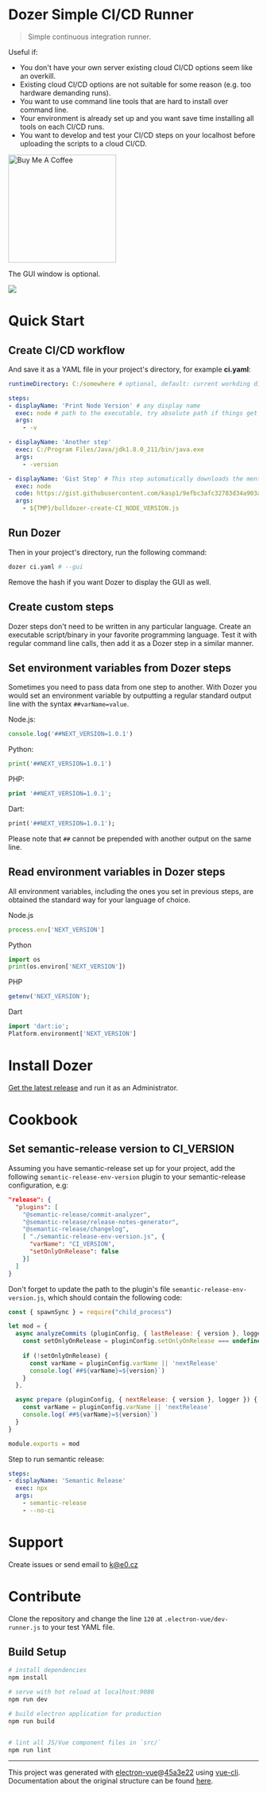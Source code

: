 # Dozer Simple CI/CD Runner

> Simple continuous integration runner.

Useful if:
- You don't have your own server existing cloud CI/CD options seem like an overkill.
- Existing cloud CI/CD options are not suitable for some reason (e.g. too hardware demanding runs).
- You want to use command line tools that are hard to install over command line.
- Your environment is already set up and you want save time installing all tools on each CI/CD runs.
- You want to develop and test your CI/CD steps on your localhost before uploading the scripts to a cloud CI/CD.

[<img src="https://cdn.buymeacoffee.com/buttons/default-green.png" alt="Buy Me A Coffee" width="217">](https://www.buymeacoffee.com/transhuma)

The GUI window is optional.

![](screenshots/3.png)

# Quick Start

## Create CI/CD workflow 

And save it as a YAML file in your project's directory, for example **ci.yaml**:

```yaml
runtimeDirectory: C:/somewhere # optional, default: current workding directory

steps:
- displayName: 'Print Node Version' # any display name
  exec: node # path to the executable, try absolute path if things get screwed
  args:
    - -v

- displayName: 'Another step'
  exec: C:/Program Files/Java/jdk1.8.0_211/bin/java.exe
  args:
    - -version

- displayName: 'Gist Step' # This step automatically downloads the mentioned code and saves it under the temporary directory.
  exec: node
  code: https://gist.githubusercontent.com/kasp1/9efbc3afc32783d34a903aebe1d3b734/raw/56ae650b3e80db7c5072af67965f94587158b243/bulldozer-create-CI_NODE_VERSION.js
  args:
    - ${TMP}/bulldozer-create-CI_NODE_VERSION.js
```

## Run Dozer

Then in your project's directory, run the following command:

```bash
dozer ci.yaml # --gui
```

Remove the hash if you want Dozer to display the GUI as well.

## Create custom steps

Dozer steps don't need to be written in any particular language. Create an executable script/binary in your favorite programming language. Test it with regular command line calls, then add it as a Dozer step in a similar manner.

## Set environment variables from Dozer steps

Sometimes you need to pass data from one step to another. With Dozer you would set an environment variable by outputting a regular standard output line with the syntax `##varName=value`.

Node.js:
```js
console.log('##NEXT_VERSION=1.0.1')
```

Python:
```python
print('##NEXT_VERSION=1.0.1')
```

PHP:
```php
print '##NEXT_VERSION=1.0.1';
```

Dart:
```dart
print('##NEXT_VERSION=1.0.1');
```

Please note that `##` cannot be prepended with another output on the same line.

## Read environment variables in Dozer steps

All environment variables, including the ones you set in previous steps, are obtained the standard way for your language of choice.

Node.js
```js
process.env['NEXT_VERSION']
```

Python
```python
import os
print(os.environ['NEXT_VERSION'])
```

PHP
```php
getenv('NEXT_VERSION');
```

Dart
```dart
import 'dart:io';
Platform.environment['NEXT_VERSION']
```

# Install Dozer

[Get the latest release](https://github.com/kasp1/Dozer/releases/) and run it as an Administrator.

# Cookbook

## Set semantic-release version to CI_VERSION

Assuming you have semantic-release set up for your project, add the following `semantic-release-env-version` plugin to your semantic-release configuration, e.g:

```json
"release": {
  "plugins": [
    "@semantic-release/commit-analyzer",
    "@semantic-release/release-notes-generator",
    "@semantic-release/changelog",
    [ "./semantic-release-env-version.js", {
      "varName": "CI_VERSION",
      "setOnlyOnRelease": false
    }]
  ]
}
```

Don't forget to update the path to the plugin's file `semantic-release-env-version.js`, which should contain the following code:

```js
const { spawnSync } = require("child_process")

let mod = {
  async analyzeCommits (pluginConfig, { lastRelease: { version }, logger }) {
    const setOnlyOnRelease = pluginConfig.setOnlyOnRelease === undefined ? true : !!pluginConfig.setOnlyOnRelease
  
    if (!setOnlyOnRelease) {
      const varName = pluginConfig.varName || 'nextRelease'
      console.log(`##${varName}=${version}`)
    }
  },

  async prepare (pluginConfig, { nextRelease: { version }, logger }) {
    const varName = pluginConfig.varName || 'nextRelease'
    console.log(`##${varName}=${version}`)
  }
}

module.exports = mod
```

Step to run semantic release:

```yaml
steps:
- displayName: 'Semantic Release'
  exec: npx
  args:
    - semantic-release
    - --no-ci
```

# Support

Create issues or send email to k@e0.cz

# Contribute

Clone the repository and change the line `120` at `.electron-vue/dev-runner.js` to your test YAML file.

## Build Setup

``` bash
# install dependencies
npm install

# serve with hot reload at localhost:9080
npm run dev

# build electron application for production
npm run build


# lint all JS/Vue component files in `src/`
npm run lint

```

---

This project was generated with [electron-vue](https://github.com/SimulatedGREG/electron-vue)@[45a3e22](https://github.com/SimulatedGREG/electron-vue/tree/45a3e224e7bb8fc71909021ccfdcfec0f461f634) using [vue-cli](https://github.com/vuejs/vue-cli). Documentation about the original structure can be found [here](https://simulatedgreg.gitbooks.io/electron-vue/content/index.html).
